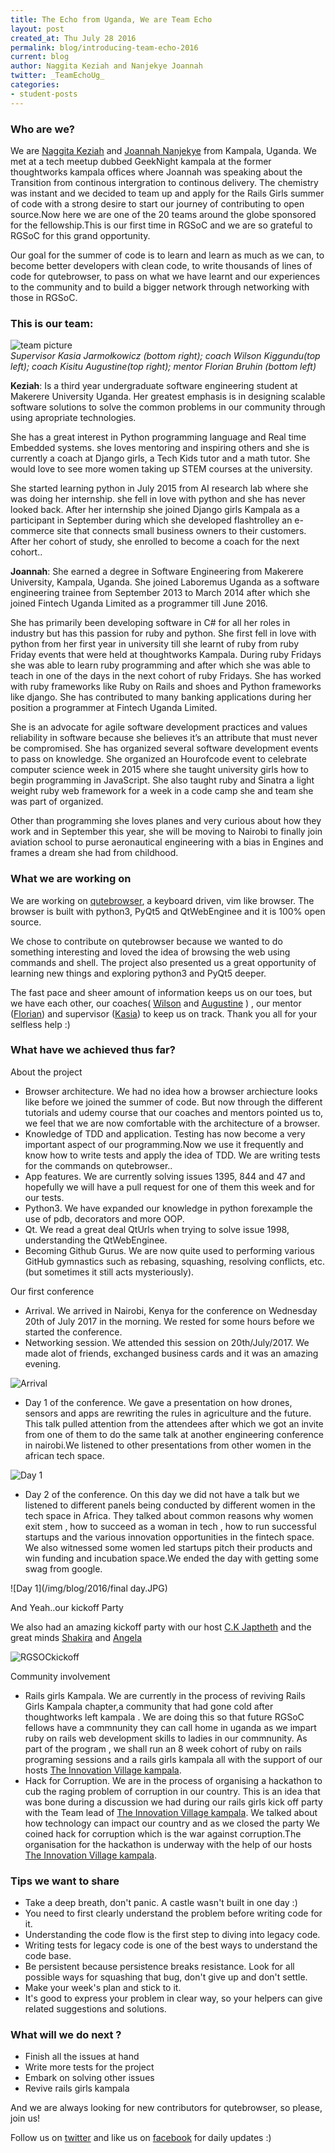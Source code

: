 ```yaml
---
title: The Echo from Uganda, We are Team Echo
layout: post
created_at: Thu July 28 2016
permalink: blog/introducing-team-echo-2016
current: blog
author: Naggita Keziah and Nanjekye Joannah
twitter: _TeamEchoUg_
categories:
- student-posts
---
```


### Who are we?
We are [Naggita Keziah](https://github.com/knaggita) and [Joannah Nanjekye](https://github.com/nanjekyejoannah) from Kampala, Uganda. We met at a tech meetup dubbed GeekNight kampala at the former thoughtworks kampala offices where Joannah was speaking about the Transition from continous intergration to continous delivery. The chemistry was instant and  we decided to team up and apply for the Rails Girls summer of code with a strong desire to start our journey of contributing to open source.Now here we are one of the 20 teams around the globe sponsored for the fellowship.This is our first time in RGSoC and we are so grateful to RGSoC for this grand opportunity. 

Our goal for the summer of code is to learn and learn as much as we can, to become better developers with clean code, to write thousands of lines of code for qutebrowser, to pass on what we have learnt and our experiences to the community and to build a bigger network through networking with those in RGSoC.

### This is our team:
![team picture](/img/blog/2016/teamEcho.jpg)
<br />
*Supervisor Kasia Jarmołkowicz (bottom right); coach Wilson Kiggundu(top left); coach Kisitu Augustine(top right); mentor Florian Bruhin (bottom left)*

**Keziah**: Is a third year undergraduate software engineering student at Makerere University Uganda. Her greatest emphasis is in designing scalable software solutions to solve the common problems in our community through using apropriate technologies.

She has a great interest in Python programming language and Real time Embedded systems. she  loves mentoring and inspiring others and she is currently a coach at Django girls, a Tech Kids tutor and a math tutor.  She would love to see more women taking up STEM courses at the university.

She started learning python in July 2015 from AI research lab where she was doing her internship. she fell in love with python and she has never looked back. After her internship she joined Django girls Kampala as a participant in September during which she developed flashtrolley an e-commerce site that connects small business owners to their customers. After her cohort of study, she enrolled to become a coach for the next cohort..

**Joannah**: She earned a degree in Software Engineering from Makerere University, Kampala, Uganda. She joined Laboremus Uganda as a software engineering trainee from September 2013 to March 2014 after which she joined Fintech Uganda Limited as a programmer till  June 2016.

She has primarily been developing software in C# for all her roles in industry but has this passion for ruby and python.  She first fell in love with python from her first year in university till she learnt of ruby from ruby Friday events that were held at thoughtworks Kampala. During ruby Fridays she was able to learn ruby programming and after which she was able to teach in one of the days in the next cohort of ruby Fridays.  She has worked with ruby frameworks like Ruby on Rails and shoes and Python frameworks like django. She has contributed to many banking applications during her position a programmer at Fintech Uganda Limited. 

She is an advocate for agile software development practices and values reliability in software because she believes it’s an attribute that must never be compromised. She has organized several software development events to pass on knowledge. She organized an Hourofcode event to celebrate computer science week in 2015 where she taught university girls how to begin programming in JavaScript. She also taught ruby and Sinatra a light weight ruby web framework for a week in a code camp she and team she was part of organized.

Other than programming she loves planes and very curious about how they work and in September this year, she will be moving to Nairobi to finally join aviation school to purse aeronautical engineering with a bias in Engines and frames a dream she had from childhood.


### What we are working on

We are working on [qutebrowser](https://github.com/the-compiler/qutebrowser), a keyboard driven, vim like browser. The browser is built with python3, PyQt5 and QtWebEnginee and it is 100% open source.

We chose to contribute on qutebrowser because we wanted to do something interesting and loved the idea of browsing the web using commands and shell. The project also presented us a great opportunity of learning new things and exploring python3 and PyQt5 deeper.

The fast pace and sheer amount of information keeps us on our toes, but we have each other, our coaches( [Wilson](https://twitter.com/knaggita) and [Augustine](https://twitter.com/austiine04) ) , our mentor ([Florian](https://twitter.com/the_compiler)) and supervisor ([Kasia](https://twitter.com/_idengager)) to keep us on track. Thank you all for your selfless help :) 


### What have we achieved thus far?

About the project

- Browser architecture. We had no idea how a browser archiecture looks like before we joined the summer of code. But now through the different tutorials and udemy course that our coaches and mentors pointed us to, we feel that we are now comfortable with the architecture of a browser. 
- Knowledge of TDD and application. Testing has now become a very important aspect of our programming.Now we use it frequently and know how to write tests and apply the idea of TDD. We are writing tests for the commands on qutebrowser..
- App features. We are currently solving issues 1395, 844 and 47 and hopefully we will have a pull request for one of them this week and for our tests.
- Python3. We have expanded our knowledge in python forexample the use of pdb, decorators and more OOP.
- Qt. We read a great deal QtUrls when trying to solve issue 1998, understanding the QtWebEnginee.
- Becoming Github Gurus. We are now quite used to performing various GitHub gymnastics such as rebasing, squashing, resolving conflicts, etc. (but sometimes it still acts mysteriously).

Our first conference

- Arrival. We arrived in Nairobi, Kenya for the conference on Wednesday 20th of July 2017 in the morning. We rested for some hours before we started the conference.
- Networking session. We attended this session on 20th/July/2017. We made alot of friends, exchanged business cards and it was an amazing evening.

![Arrival](/img/blog/2016/teamEcho_1st_day_Nairobi.JPG)

- Day 1 of the conference. We gave a presentation on how drones, sensors and apps are rewriting the rules in agriculture and the future. This talk pulled attention from the attendees after which we got an invite from one of them to do the same talk at another engineering conference in nairobi.We listened to other presentations from other women in the african tech space.

![Day 1](/img/blog/2016/presentation.jpg)

- Day 2 of the conference. On this day we did not have a talk but we listened to different panels being conducted by different women in the tech space in Africa. They talked about common reasons why women exit stem , how to succeed as a woman in tech , how to run  successful startups and the various innovation opportunities in the fintech space. We also witnessed some women led startups pitch their products and win funding and incubation space.We ended the day with getting some swag from google.

![Day 1](/img/blog/2016/final day.JPG)

And Yeah..our kickoff Party

We also had an amazing kickoff party with our host [C.K Japtheth](https://twitter.com/CKJapheth) and the great minds [Shakira](https://ug.linkedin.com/in/shakira-ndagire-seruwagi-0640a192) and [Angela](https://ug.linkedin.com/in/naigaga-angella-977693ba)

![RGSOCkickoff](/img/blog/2016/rgsockickoff.jpg)

Community involvement

- Rails girls Kampala. We are currently in the process of reviving Rails Girls Kampala chapter,a community that had gone cold after thoughtworks left kampala . We are doing this so that future RGSoC fellows have a commnunity they can call home in uganda as we impart ruby on rails web development skills to ladies in our commnunity. As part of the program , we shall run an 8 week cohort of ruby on rails programing sessions and a rails girls kampala all with the support of our hosts [The Innovation Village kampala](http://innovationvillage.co.ug/).
- Hack for Corruption. We are in the process of organising a hackathon to cub the raging problem of corruption in our country. This is an idea that was bone during a discussion we had during our rails girls kick off party with the Team lead of [The Innovation Village kampala](http://innovationvillage.co.ug/). We talked about how technology can impact our country and as we closed the party We coined  hack for corruption which is the war against corruption.The organisation for the hackathon is underway with the help of our hosts [The Innovation Village kampala](http://innovationvillage.co.ug/).


### Tips we want to share

- Take a deep breath, don't panic. A castle wasn't built in one day :)
- You need to first clearly understand the problem before writing code for it. 
- Understanding the code flow is the first step to diving into legacy code. 
- Writing tests for legacy code is one of the best ways to understand the code base.
- Be persistent because persistence breaks resistance. Look for all possible ways for squashing that bug, don't give up and don't settle. 
- Make your week's plan and stick to it. 
- It's good to express your problem in clear way, so your helpers can give related suggestions and solutions. 


### What will we do next ?

- Finish all the issues at hand
- Write more tests for the project
- Embark on solving other issues
- Revive rails girls kampala

And we are always looking for new contributors for qutebrowser, so please, join us!

Follow us on [twitter](https://twitter.com/TeamEchoUg) and  like us on [facebook](https://www.facebook.com/TeamEcho-515088588691369/) for  daily updates :)</p>
